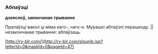 ### Абпаўзці
**дзеяслоў, закончанае трыванне**

Прапаўзці вакол ці міма каго-, чаго-н. Мурашкі абпаўзлі перашкоду. || незакончанае трыванне: абпаўзаць.

<a rel="author">[http://rv-blr.com/](http://rv-blr.com/slounik.jsp?letterId=0&maskId=0&pageId=47)</a>
